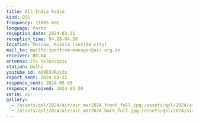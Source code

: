 ```yaml
---
title: All India Radio
kind: QSL
frequency: 11805 kHz
language: Pasto
reception_date: 2024-03-21
reception_time: 04.28-04.58
location: Moscow, Russia (inside city)
mail_to: mailto:spectrum-manager@air.org.in
receiver: BELKA
antenna: its telescopic
station: delhi
youtube_id: m19EXURuk3o
report_sent: 2024-03-22
responce_sent: 2024-05-03
responce_received: 2024-05-30
serie: air
gallery:
  - /assets/qsl/2024/air/air_mar2024_front_full.jpg:/assets/qsl/2024/air/air_mar2024_front_small.jpg
  - /assets/qsl/2024/air/air_mar2024_back_full.jpg:/assets/qsl/2024/air/air_mar2024_back_small.jpg
---
```

